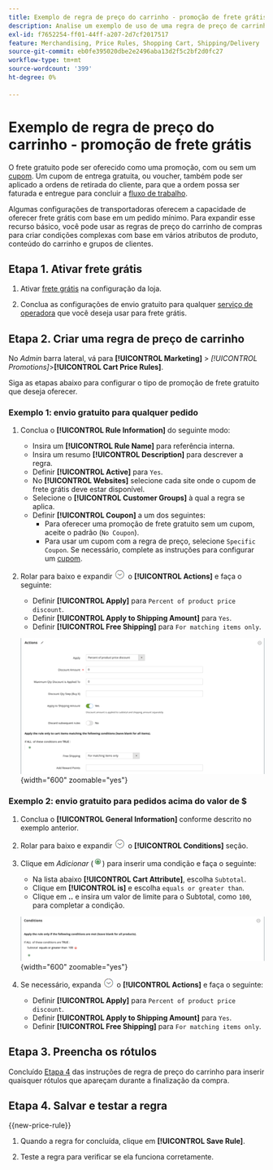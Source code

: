 ```yaml
---
title: Exemplo de regra de preço do carrinho - promoção de frete grátis
description: Analise um exemplo de uso de uma regra de preço de carrinho para oferecer frete gratuito.
exl-id: f7652254-ff01-44ff-a207-2d7cf2017517
feature: Merchandising, Price Rules, Shopping Cart, Shipping/Delivery
source-git-commit: eb0fe395020dbe2e2496aba13d2f5c2bf2d0fc27
workflow-type: tm+mt
source-wordcount: '399'
ht-degree: 0%

---
```


# Exemplo de regra de preço do carrinho - promoção de frete grátis

O frete gratuito pode ser oferecido como uma promoção, com ou sem um [cupom](price-rules-cart-coupon.md). Um cupom de entrega gratuita, ou voucher, também pode ser aplicado a ordens de retirada do cliente, para que a ordem possa ser faturada e entregue para concluir a [fluxo de trabalho](../stores-purchase/order-processing.md#order-workflow-and-processing).

Algumas configurações de transportadoras oferecem a capacidade de oferecer frete grátis com base em um pedido mínimo. Para expandir esse recurso básico, você pode usar as regras de preço do carrinho de compras para criar condições complexas com base em vários atributos de produto, conteúdo do carrinho e grupos de clientes.

## Etapa 1. Ativar frete grátis

1. Ativar [frete grátis](../stores-purchase/shipping-free.md) na configuração da loja.

1. Conclua as configurações de envio gratuito para qualquer [serviço de operadora](../stores-purchase/carriers.md) que você deseja usar para frete grátis.

## Etapa 2. Criar uma regra de preço de carrinho

No _Admin_ barra lateral, vá para **[!UICONTROL Marketing]** > _[!UICONTROL Promotions]_>**[!UICONTROL Cart Price Rules]**.

Siga as etapas abaixo para configurar o tipo de promoção de frete gratuito que deseja oferecer.

### Exemplo 1: envio gratuito para qualquer pedido

1. Conclua o **[!UICONTROL Rule Information]** do seguinte modo:

   - Insira um **[!UICONTROL Rule Name]** para referência interna.
   - Insira um resumo **[!UICONTROL Description]** para descrever a regra.
   - Definir **[!UICONTROL Active]** para `Yes`.
   - No **[!UICONTROL Websites]** selecione cada site onde o cupom de frete grátis deve estar disponível.
   - Selecione o **[!UICONTROL Customer Groups]** à qual a regra se aplica.
   - Definir **[!UICONTROL Coupon]** a um dos seguintes:
      - Para oferecer uma promoção de frete gratuito sem um cupom, aceite o padrão (`No Coupon`).
      - Para usar um cupom com a regra de preço, selecione `Specific Coupon`. Se necessário, complete as instruções para configurar um [cupom](price-rules-cart-coupon.md).

1. Rolar para baixo e expandir ![Seletor de expansão](../assets/icon-display-expand.png) o **[!UICONTROL Actions]** e faça o seguinte:

   - Definir **[!UICONTROL Apply]** para `Percent of product price discount`.
   - Definir **[!UICONTROL Apply to Shipping Amount]** para `Yes`.
   - Definir **[!UICONTROL Free Shipping]** para `For matching items only`.

   ![Regra de preço do carrinho - ações de remessa gratuita](./assets/free-shipping-actions.png){width="600" zoomable="yes"}

### Exemplo 2: envio gratuito para pedidos acima do valor de $

1. Conclua o **[!UICONTROL General Information]** conforme descrito no exemplo anterior.

1. Rolar para baixo e expandir ![Seletor de expansão](../assets/icon-display-expand.png) o **[!UICONTROL Conditions]** seção.

1. Clique em _Adicionar_ (![Ícone Adicionar](../assets/icon-add-green-circle.png)) para inserir uma condição e faça o seguinte:

   - Na lista abaixo **[!UICONTROL Cart Attribute]**, escolha `Subtotal`.
   - Clique em **[!UICONTROL is]** e escolha `equals or greater than`.
   - Clique em **..** e insira um valor de limite para o Subtotal, como `100`, para completar a condição.

   ![Regra de preço do carrinho - condição](./assets/free-shipping-condition1.png){width="600" zoomable="yes"}

1. Se necessário, expanda ![Seletor de expansão](../assets/icon-display-expand.png) o **[!UICONTROL Actions]** e faça o seguinte:

   - Definir **[!UICONTROL Apply]** para `Percent of product price discount`.
   - Definir **[!UICONTROL Apply to Shipping Amount]** para `Yes`.
   - Definir **[!UICONTROL Free Shipping]** para `For matching items only`.

## Etapa 3. Preencha os rótulos

Concluído [Etapa 4](price-rules-cart.md) das instruções de regra de preço do carrinho para inserir quaisquer rótulos que apareçam durante a finalização da compra.

## Etapa 4. Salvar e testar a regra

{{new-price-rule}}

1. Quando a regra for concluída, clique em **[!UICONTROL Save Rule]**.

1. Teste a regra para verificar se ela funciona corretamente.
